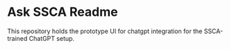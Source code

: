 # Ask SSCA Readme
This repository holds the prototype UI for chatgpt integration for the SSCA-trained ChatGPT setup. 